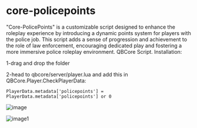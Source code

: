 
# core-policepoints
"Core-PolicePoints" is a customizable script designed to enhance the roleplay experience by introducing a dynamic points system for players with the police job. This script adds a sense of progression and achievement to the role of law enforcement, encouraging dedicated play and fostering a more immersive police roleplay environment.
QBCore Script.
Installation:

1-drag and drop the folder

2-head to qbcore/server/player.lua and add this in  QBCore.Player.CheckPlayerData:

```PlayerData.metadata['policepoints'] = PlayerData.metadata['policepoints'] or 0```
 
![image](https://cdn.discordapp.com/attachments/1010235240050077816/1202329977237032960/Screenshot_5.png?ex=65cd100c&is=65ba9b0c&hm=b8bbac7a07f308f0d744fd989507b18fbc56d68f1278332064d6fb81f389195d&)

![image1](https://cdn.discordapp.com/attachments/1010235240050077816/1202330319571656704/Screenshot_6.png?ex=65cd105e&is=65ba9b5e&hm=64dd87e410fe64d02567810e2be496f9e1054c967c24ff4a6e2d46956d2d2f07&)
